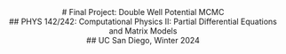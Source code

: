 <center># Final Project: Double Well Potential MCMC</center>
<center>## PHYS 142/242: Computational Physics II: Partial Differential Equations and Matrix Models</center>
<center>## UC San Diego, Winter 2024</center>

